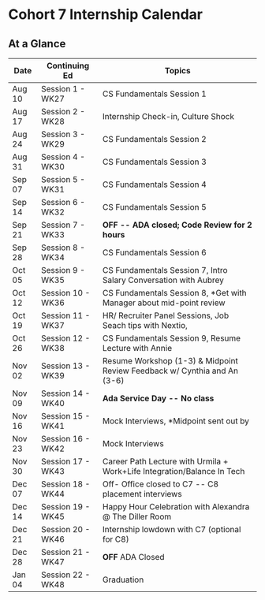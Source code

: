# Cohort 7 Internship Calendar

## At a Glance

Date    | Continuing Ed         | Topics
--------|----------------|-----------------------------
Aug 10  | Session 1 - WK27 | CS Fundamentals Session 1
Aug 17  | Session 2 - WK28 | Internship Check-in, Culture Shock
Aug 24  | Session 3 - WK29 | CS Fundamentals Session 2
Aug 31  | Session 4 - WK30 | CS Fundamentals Session 3
Sep 07  | Session 5 - WK31 | CS Fundamentals Session 4
Sep 14  | Session 6 - WK32 | CS Fundamentals Session 5
Sep 21  | Session 7 - WK33 | **OFF -- ADA closed; Code Review for 2 hours**
Sep 28  | Session 8 - WK34 | CS Fundamentals Session 6
Oct 05  | Session 9 - WK35 | CS Fundamentals Session 7, Intro Salary Conversation with Aubrey
Oct 12  | Session 10 - WK36 | CS Fundamentals Session 8, *Get with Manager about mid-point review
Oct 19  | Session 11 - WK37 | HR/ Recruiter Panel Sessions, Job Seach tips with Nextio, 
Oct 26  | Session 12 - WK38 | CS Fundamentals Session 9, Resume Lecture with Annie
Nov 02  | Session 13 - WK39 | Resume Workshop (1-3) & Midpoint Review Feedback w/ Cynthia and An (3-6)
Nov 09  | Session 14 - WK40 | **Ada Service Day -- No class**
Nov 16  | Session 15 - WK41 | Mock Interviews, *Midpoint sent out by <insert deadline here>
Nov 23  | Session 16 - WK42 | Mock Interviews
Nov 30  | Session 17 - WK43 | Career Path Lecture with Urmila + Work+Life Integration/Balance In Tech
Dec 07  | Session 18 - WK44 | Off- Office closed to C7 -- C8 placement interviews
Dec 14  | Session 19 - WK45 | Happy Hour Celebration with Alexandra @ The Diller Room
Dec 21  | Session 20 - WK46 | Internship lowdown with C7 (optional for C8)
Dec 28  | Session 21 - WK47 | **OFF** ADA Closed
Jan 04  | Session 22 - WK48 | Graduation

